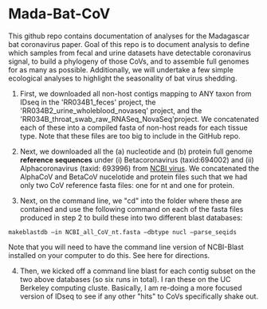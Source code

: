 # Mada-Bat-CoV

This github repo contains documentation of analyses for the Madagascar bat coronavirus paper. Goal of this repo is to document analysis to define which samples from fecal and urine datasets have detectable coronavirus signal, to build a phylogeny of those CoVs, and to assemble full genomes for as many as possible. Additionally, we will undertake a few simple ecological analyses to highlight the seasonality of bat virus shedding.

1. First, we downloaded all non-host contigs mapping to ANY taxon from IDseq in the 'RR034B1_feces' project, the 'RR034B2_urine_wholeblood_novaseq' project, and the 'RR034B_throat_swab_raw_RNASeq_NovaSeq'project. We concatenated each of these into a compiled fasta of non-host reads for each tissue type. Note that these files are too big to include in the GitHub repo.

2. Next, we downloaded all the (a) nucleotide and (b) protein full genome **reference sequences** under (i) Betacoronavirus (taxid:694002) and (ii) Alphacoronavirus (taxid: 693996) from [NCBI virus](https://www.ncbi.nlm.nih.gov/labs/virus/vssi/#/). We concatenated the AlphaCoV and BetaCoV nucelotide and protein files such that we had only two CoV reference fasta files: one for nt and one for protein. 

3. Next, on the command line, we "cd" into the folder where these are contained and use the following command on each of the fasta files produced in step 2 to build these into two different blast databases: 

```
makeblastdb –in NCBI_all_CoV_nt.fasta –dbtype nucl –parse_seqids
```

Note that you will need to have the command line version of NCBI-Blast installed on your computer to do this. See here for directions.

4. Then, we kicked off a command line blast for each contig subset on the two above databases (so six runs in total). I ran these on the UC Berkeley computing cluste. Basically, I am re-doing a more focused version of IDseq to see if any other "hits" to CoVs specifically shake out.

